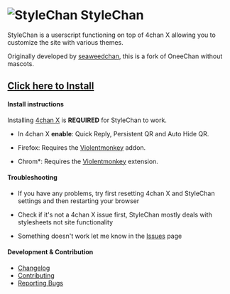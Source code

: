 ![StyleChan](https://github.com/user-attachments/assets/ddbc2791-7915-4226-ba33-38c13d8be1d9) StyleChan
====

StyleChan is a userscript functioning on top of 4chan X allowing you to customize the site with various themes.

Originally developed by [seaweedchan](https://github.com/seaweedchan/OneeChan), this is a fork of OneeChan without mascots.

## [Click here to Install](https://github.com/3nly/StyleChan/raw/refs/heads/main/builds/StyleChan.user.js)


#### Install instructions

Installing [4chan X](https://github.com/ccd0/4chan-x) is **REQUIRED** for StyleChan to work.

- In 4chan X **enable**: Quick Reply, Persistent QR and Auto Hide QR.

- Firefox: Requires the [Violentmonkey](https://addons.mozilla.org/en-US/firefox/addon/violentmonkey/) addon.
- Chrom*: Requires the [Violentmonkey](https://chromewebstore.google.com/detail/violentmonkey/jinjaccalgkegednnccohejagnlnfdag/) extension.

#### Troubleshooting

- If you have any problems, try first resetting 4chan X and StyleChan settings and then restarting your browser

- Check if it's not a 4chan X issue first, StyleChan mostly deals with stylesheets not site functionality

- Something doesn't work let me know in the [Issues](https://github.com/3nly/StyleChan/issues) page


#### Development & Contribution

- [Changelog](https://github.com/3nly/StyleChan/blob/main/CHANGELOG.md)
- [Contributing](https://github.com/3nly/StyleChan/blob/main/CONTRIBUTING.md)
- [Reporting Bugs](https://github.com/3nly/StyleChan/issues)
